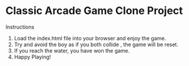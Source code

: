 # Classic Arcade Game Clone Project

Instructions

1. Load the index.html file into your browser and enjoy the game.
2. Try and avoid the boy as if you both collide , the game will be reset.
3. If you reach the water, you have won the game.
4. Happy Playing!
